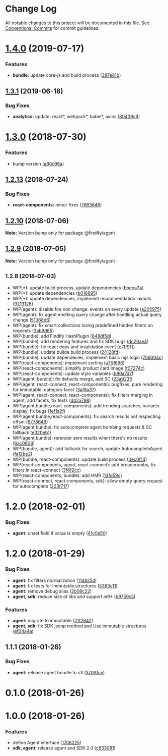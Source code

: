 # Change Log

All notable changes to this project will be documented in this file.
See [Conventional Commits](https://conventionalcommits.org) for commit guidelines.

<a name="1.4.0"></a>
# [1.4.0](https://github.com/findify/findify-js/compare/@findify/agent@1.3.1...@findify/agent@1.4.0) (2019-07-17)


### Features

* **bundle:** update core-js and build process ([387e81b](https://github.com/findify/findify-js/commit/387e81b))




<a name="1.3.1"></a>
## [1.3.1](https://github.com/findify/findify-js/compare/@findify/agent@1.3.0...@findify/agent@1.3.1) (2019-06-18)


### Bug Fixes

* **analytics:** update: react*, webpack*, babel*, axios ([80439c9](https://github.com/findify/findify-js/commit/80439c9))





<a name="1.3.0"></a>
# [1.3.0](https://github.com/findify/findify-js/compare/@findify/agent@1.2.13...@findify/agent@1.3.0) (2018-07-30)


### Features

* bump version ([a80c96a](https://github.com/findify/findify-js/commit/a80c96a))




<a name="1.2.13"></a>
## [1.2.13](https://github.com/findify/findify-js/compare/@findify/agent@1.2.8...@findify/agent@1.2.13) (2018-07-24)


### Bug Fixes

* **react-components:** minor fixes ([7883646](https://github.com/findify/findify-js/commit/7883646))




<a name="1.2.10"></a>
## [1.2.10](https://github.com/findify/findify-js/compare/@findify/agent@1.2.9...@findify/agent@1.2.10) (2018-07-06)

**Note:** Version bump only for package @findify/agent





<a name="1.2.9"></a>
## [1.2.9](https://github.com/findify/findify-js/compare/@findify/agent@1.2.4...@findify/agent@1.2.9) (2018-07-05)

**Note:** Version bump only for package @findify/agent





<a name="1.2.8"></a>
## <small>1.2.8 (2018-07-03)</small>

* WIP(*): update build process, update dependencies ([bbeea3a](https://github.com/findify/findify-js/commit/bbeea3a))
* WIP(*): update dependencies ([b018895](https://github.com/findify/findify-js/commit/b018895))
* WIP(*): update dependencies, implement recommendation layouts ([9213126](https://github.com/findify/findify-js/commit/9213126))
* WIP(agent): disable fire non change: events on every update ([a205975](https://github.com/findify/findify-js/commit/a205975))
* WIP(agent): fix agent emitting query change after handling actual query change ([51068d6](https://github.com/findify/findify-js/commit/51068d6))
* WIP(agent): fix smart collections losing predefined hidden filters on requests ([3ab9d65](https://github.com/findify/findify-js/commit/3ab9d65))
* WIP(bundle): add Findify HashPlugin ([648df5d](https://github.com/findify/findify-js/commit/648df5d))
* WIP(bundle): add rendering features and fix SDK bugs ([dc20ae4](https://github.com/findify/findify-js/commit/dc20ae4))
* WIP(bundle): fix react deps and invalidation event ([e7ff911](https://github.com/findify/findify-js/commit/e7ff911))
* WIP(bundle): update builde build process ([24128fd](https://github.com/findify/findify-js/commit/24128fd))
* WIP(bundle): update dependecies, implement basic mjs logic ([709004c](https://github.com/findify/findify-js/commit/709004c))
* WIP(react-components): implement sorting ([a751696](https://github.com/findify/findify-js/commit/a751696))
* WIP(react-components): simplify product card image ([f07274c](https://github.com/findify/findify-js/commit/f07274c))
* WIP(react-components): update style variables ([b80a7d7](https://github.com/findify/findify-js/commit/b80a7d7))
* WIP(agent, bundle): fix defaults merge, add SC ([23a923f](https://github.com/findify/findify-js/commit/23a923f))
* WIP(agent, react-connect, react-components): bugfixes, pure rendering for immutable, category facet ([3af6a37](https://github.com/findify/findify-js/commit/3af6a37))
* WIP(agent, react-connect, react-components): fix filters merging in agent, add facets, fix tests ([d42a798](https://github.com/findify/findify-js/commit/d42a798))
* WIP(agent,bundle,react-components): add trending searches, variants display, fix bugs ([1ef1a2f](https://github.com/findify/findify-js/commit/1ef1a2f))
* WIP(agent,bundle,react-components): fix search results not respecting offset ([6778649](https://github.com/findify/findify-js/commit/6778649))
* WIP(agent,bundle): fix autocomplete agent bombing requests & SC fallback ([e320eb1](https://github.com/findify/findify-js/commit/e320eb1))
* WIP(agent,bundle): rerender zero results when there's no results ([6ac0609](https://github.com/findify/findify-js/commit/6ac0609))
* WIP(bundle, agent): add fallback for search, update AutocompleteAgent ([fa12be2](https://github.com/findify/findify-js/commit/fa12be2))
* WIP(bundle, react-components): update build process ([0ec0f14](https://github.com/findify/findify-js/commit/0ec0f14))
* WIP(react-components, agent, react-connect): add breadcrumbs, fix filters in react-connect ([3f6f2cc](https://github.com/findify/findify-js/commit/3f6f2cc))
* WIP(react-components, bundle): add HMR ([13fd59c](https://github.com/findify/findify-js/commit/13fd59c))
* WIP(react-connect, react-components, sdk): allow empty query request for autocomplete ([223f717](https://github.com/findify/findify-js/commit/223f717))




<a name="1.2.0"></a>
# 1.2.0 (2018-02-01)


### Bug Fixes

* **agent:** unset field if value is empty ([41c0a50](https://github.com/findify/findify-js/commit/41c0a50))



<a name="1.2.0"></a>
# 1.2.0 (2018-01-29)


### Bug Fixes

* **agent:** fix filters normalization ([11d825d](https://github.com/findify/findify-js/commit/11d825d))
* **agent:** fix tests for immutable structures ([5383c11](https://github.com/findify/findify-js/commit/5383c11))
* **agent:** remove debug alias ([2b08c22](https://github.com/findify/findify-js/commit/2b08c22))
* **agent, sdk:** reduce size of libs and support ie9+ ([b9759c5](https://github.com/findify/findify-js/commit/b9759c5))


### Features

* **agent:** migrate to immutable ([21f2642](https://github.com/findify/findify-js/commit/21f2642))
* **agent, sdk:** fix SDK jsonp method and Use immutable structures ([ef04a4a](https://github.com/findify/findify-js/commit/ef04a4a))



<a name="1.1.1"></a>
## 1.1.1 (2018-01-26)


### Bug Fixes

* **agent:** release agent bundle to s3 ([3709fce](https://github.com/findify/findify-js/commit/3709fce))



<a name="0.1.0"></a>
# 0.1.0 (2018-01-26)



<a name="1.0.0"></a>
# 1.0.0 (2018-01-26)


### Features

* define Agent interface ([1708225](https://github.com/findify/findify-js/commit/1708225))
* **sdk, agent:** release agent and SDK 2.0 ([c633081](https://github.com/findify/findify-js/commit/c633081))
